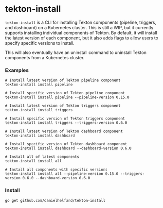 # tekton-install

`tekton-install` is a CLI for installing Tekton components (pipeline, triggers, and dashboard) on a Kubernetes cluster. This is still a WIP, but it currently supports installing individual components of Tekton. By default, it will install the latest version of each component, but it also adds flags to allow users to specify specific versions to install.

This will also eventually have an uninstall command to uninstall Tekton components from a Kubernetes cluster. 

### Examples

```
# Install latest version of Tekton pipeline component
tekton-install install pipeline

# Install specific version of Tekton pipeline component
tekton-install install pipeline --pipeline-version 0.15.0

# Install latest version of Tekton triggers component
tekton-install install triggers

# Install specific version of Tekton triggers component
tekton-install install triggers --triggers-version 0.6.0

# Install latest version of Tekton dashboard component
tekton-install install dashboard

# Install specific version of Tekton dashboard component
tekton-install install dashboard --dashboard-version 0.6.0

# Install all of latest components
tekton-install install all

# Install all components with specific versions
tekton-install install all --pipeline-version 0.15.0 --triggers-version 0.6.0 --dashboard-version 0.6.0
```

### Install

```
go get github.com/danielhelfand/tekton-install
```
